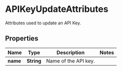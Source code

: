 # APIKeyUpdateAttributes

Attributes used to update an API Key.

## Properties

| Name     | Type       | Description          | Notes |
| -------- | ---------- | -------------------- | ----- |
| **name** | **String** | Name of the API key. |
